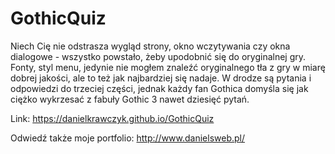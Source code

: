 # GothicQuiz

Niech Cię nie odstrasza wygląd strony, okno wczytywania czy okna dialogowe - wszystko powstało, żeby upodobnić się do oryginalnej gry. Fonty, styl menu, jedynie nie mogłem znaleźć oryginalnego tła z gry w miarę dobrej jakości, ale to też jak najbardziej się nadaje. W drodze są pytania i odpowiedzi do trzeciej części, jednak każdy fan Gothica domyśla się jak ciężko wykrzesać z fabuły Gothic 3 nawet dziesięć pytań. 

Link: https://danielkrawczyk.github.io/GothicQuiz

Odwiedź także moje portfolio: http://www.danielsweb.pl/
